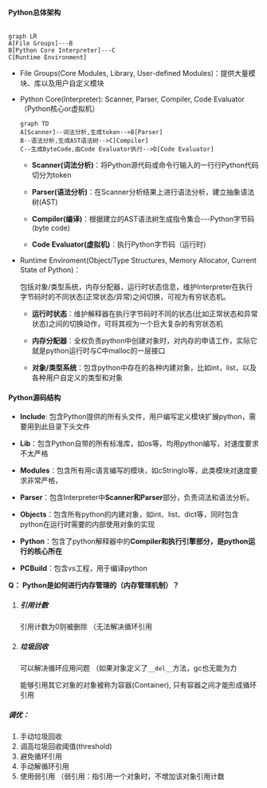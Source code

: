 #### Python总体架构

```mermaid

graph LR
A[File Groups]---B
B[Python Core Interpreter]---C
C[Runtime Environment]

```

- File Groups(Core Modules, Library, User-defined Modules)：提供大量模块、库以及用户自定义模块

- Python Core(Interpreter): Scanner, Parser, Compiler, Code Evaluator（Python核心or虚拟机）

  ```mermaid
  graph TD
  A[Scanner]--词法分析,生成token-->B[Parser]
  B--语法分析,生成AST语法树-->C[Compiler]
  C--生成ByteCode,由Code Evaluator执行-->D[Code Evaluator]
  
  ```

  - **Scanner(词法分析)**：将Python源代码或命令行输入的一行行Python代码切分为token

  - **Parser(语法分析)**：在Scanner分析结果上进行语法分析，建立抽象语法树(AST)

  - **Compiler(编译)**：根据建立的AST语法树生成指令集合---Python字节码(byte code)

  - **Code Evaluator(虚拟机)**：执行Python字节码（运行时）

    

- Runtime Enviroment(Object/Type Structures, Memory Allocator, Current State of Python)：

  包括对象/类型系统，内存分配器，运行时状态信息，维护Interpreter在执行字节码时的不同状态(正常状态/异常)之间切换，可视为有穷状态机。

  - **运行时状态**：维护解释器在执行字节码时不同的状态(比如正常状态和异常状态)之间的切换动作，可将其视为一个巨大复杂的有穷状态机

  - **内存分配器**：全权负责python中创建对象时，对内存的申请工作，实际它就是python运行时与C中malloc的一层接口

  - **对象/类型系统**：包含python中存在的各种内建对象，比如int，list，以及各种用户自定义的类型和对象

    

#### Python源码结构

- **Include**: 包含Python提供的所有头文件，用户编写定义模块扩展python，需要用到此目录下头文件

- **Lib**：包含Python自带的所有标准库，如os等，均用python编写，对速度要求不太严格

- **Modules**：包含所有用c语言编写的模块，如cStringIo等，此类模块对速度要求非常严格，

- **Parser**：包含Interpreter中**Scanner和Parser**部分，负责词法和语法分析。

- **Objects**：包含所有python的内建对象，如int、list、dict等，同时包含python在运行时需要的内部使用对象的实现

- **Python**：包含了python解释器中的**Compiler和执行引擎部分，是python运行的核心所在**

- **PCBuild**：包含vs工程，用于编译python

  

**Q： Python是如何进行内存管理的（内存管理机制）？**

1. ##### 引用计数

   引用计数为0则被删除  （无法解决循环引用

2. ##### 垃圾回收

   可以解决循环应用问题  （如果对象定义了`__del__`方法，gc也无能为力

   能够引用其它对象的对象被称为容器(Container), 只有容器之间才能形成循环引用

##### 调优：

1. 手动垃圾回收
2. 调高垃圾回收阈值(threshold)
3. 避免循环引用
4. 手动解循环引用
5. 使用弱引用 （弱引用：指引用一个对象时，不增加该对象引用计数